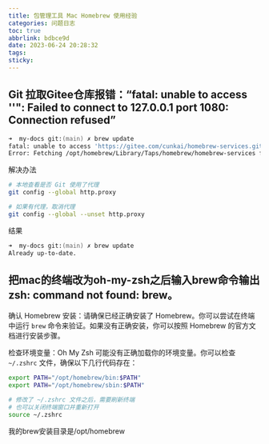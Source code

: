 ```yaml
---
title: 包管理工具 Mac Homebrew 使用经验
categories: 问题日志
toc: true
abbrlink: bdbce9d
date: 2023-06-24 20:28:32
tags:
sticky:
---
```


<!-- more -->

## Git 拉取Gitee仓库报错：“fatal: unable to access ''": Failed to connect to 127.0.0.1 port 1080: Connection refused”

```zsh
➜  my-docs git:(main) ✗ brew update
fatal: unable to access 'https://gitee.com/cunkai/homebrew-services.git/': Unsupported proxy syntax in '<127.0.0.1>:<7890>'
Error: Fetching /opt/homebrew/Library/Taps/homebrew/homebrew-services failed!
```

解决办法

```zsh
# 本地查看是否 Git 使用了代理
git config --global http.proxy

# 如果有代理，取消代理
git config --global --unset http.proxy
```

结果
```zsh
➜  my-docs git:(main) ✗ brew update
Already up-to-date.
```

## 把mac的终端改为oh-my-zsh之后输入brew命令输出zsh: command not found: brew。

确认 Homebrew 安装：请确保已经正确安装了 Homebrew。你可以尝试在终端中运行 `brew` 命令来验证。如果没有正确安装，你可以按照 Homebrew 的官方文档进行安装步骤。

检查环境变量：Oh My Zsh 可能没有正确加载你的环境变量。你可以检查 `~/.zshrc` 文件，确保以下几行代码存在：
```zsh
export PATH="/opt/homebrew/bin:$PATH"
export PATH="/opt/homebrew/sbin:$PATH"

# 修改了 ~/.zshrc 文件之后，需要刷新终端
# 也可以关闭终端窗口并重新打开
source ~/.zshrc
```

我的brew安装目录是/opt/homebrew

